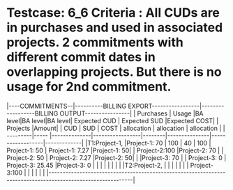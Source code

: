 Testcase: 6_6
Criteria : All CUDs are in purchases and used in associated projects. 2 commitments with different commit dates in overlapping projects. But there is no usage for 2nd commitment.
========


|----COMMITMENTS--|----------BILLING EXPORT-----------------|------------------BILLING OUTPUT----------------|
|     Purchases   |     Usage    |BA level|BA level|BA level| Expected CUD  |  Expected SUD    |Expected COST|
| Projects |Amount|              |  CUD   |  SUD   | COST   |  allocation   |   allocation     | allocation  |
| ---------|----- |--------------|-----------------|--------|---------------|------------------|-------------|
|T1:Project-1,    |Project-1: 70 |   100  |  40    |  100   | Project-1: 50 | Project-1: 7.27  |Project-1: 50|
|   Project-2:100 |Project-2: 70 |                          | Project-2: 50 | Project-2: 7.27  |Project-2: 50|
|                 |Project-3: 70 |                          | Project-3: 0  | Project-3: 25.45 |Project-3: 0 |
|                 |              |                          |               |                  |             |
|T2:Project-2,    |              |                          |               |                  |             |
|   Project-3:100 |              |                          |               |                  |             |
|------------------------------------------------------------------------------------------------------------|

